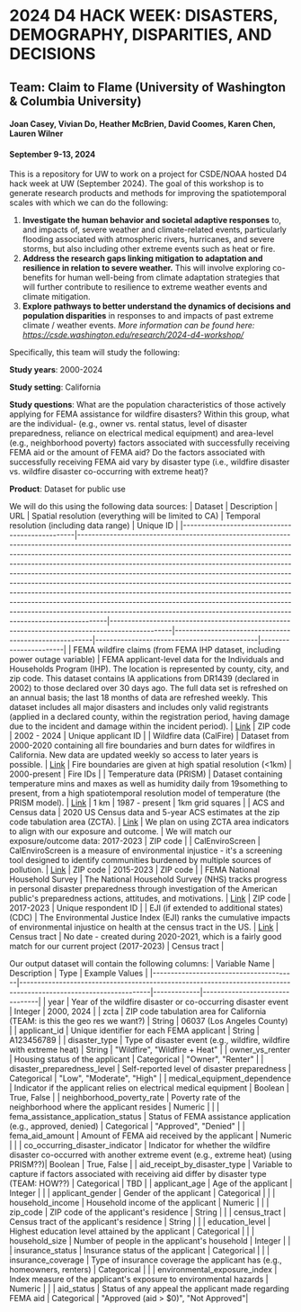# 2024 D4 HACK WEEK: DISASTERS, DEMOGRAPHY, DISPARITIES, AND DECISIONS
## Team: Claim to Flame (University of Washington & Columbia University)
#### Joan Casey, Vivian Do, Heather McBrien, David Coomes, Karen Chen, Lauren Wilner
#### September 9-13, 2024

This is a repository for UW to work on a project for CSDE/NOAA hosted D4 hack week at UW (September 2024). The goal of this workshop is to generate research products and methods for improving the spatiotemporal scales with which we can do the following: 
1. **Investigate the human behavior and societal adaptive responses** to, and impacts of, severe weather and climate-related events, particularly flooding associated with atmospheric rivers, hurricanes, and severe storms, but also including other extreme events such as heat or fire.
2. **Address the research gaps linking mitigation to adaptation and resilience in relation to severe weather.** This will involve exploring co-benefits for human well-being from climate adaptation strategies that will further contribute to resilience to extreme weather events and climate mitigation.
3. **Explore pathways to better understand the dynamics of decisions and population disparities** in responses to and impacts of past extreme climate / weather events.
*More information can be found here: https://csde.washington.edu/research/2024-d4-workshop/*

Specifically, this team will study the following: 

**Study years**: 2000-2024

**Study setting**: California

**Study questions**: What are the population characteristics of those actively applying for FEMA assistance for wildfire disasters? Within this group, what are the individual- (e.g., owner vs. rental status, level of disaster preparedness, reliance on electrical medical equipment) and area-level (e.g., neighborhood poverty) factors associated with successfully receiving FEMA aid or the amount of FEMA aid? Do the factors associated with successfully receiving FEMA aid vary by disaster type (i.e., wildfire disaster vs. wildfire disaster co-occurring with extreme heat)?

**Product**: Dataset for public use


We will do this using the following data sources: 
| Dataset | Description | URL | Spatial resolution (everything will be limited to CA) | Temporal resolution (including data range) | Unique ID |
|------------------------------------------------|--------------------------------------------------------------------------------------------------------------------------------------------------------------------------------------------------------------------------------------------------------------------------------------------------------------------------------------------------------------------------------------------------------------------------------------------------------------------------------------------------------------------------------------------------------------------------------------------------------------------------------------------------------------------------------------------------------------------------------------|-----------------------------------------------------------------------------------------------|-------------------------------------------------------|---------------------------------------------|-----------------------|
| FEMA wildfire claims (from FEMA IHP dataset, including power outage variable) | FEMA applicant-level data for the Individuals and Households Program (IHP). The location is represented by county, city, and zip code. This dataset contains IA applications from DR1439 (declared in 2002) to those declared over 30 days ago. The full data set is refreshed on an annual basis; the last 18 months of data are refreshed weekly. This dataset includes all major disasters and includes only valid registrants (applied in a declared county, within the registration period, having damage due to the incident and damage within the incident period). | [Link](https://www.fema.gov/openfema-data-page/individuals-and-households-program-valid-registrations-v1) | ZIP code | 2002 - 2024 | Unique applicant ID |
| Wildfire data (CalFire) | Dataset from 2000-2020 containing all fire boundaries and burn dates for wildfires in California. New data are updated weekly so access to later years is possible. | [Link](https://www.fire.ca.gov/incidents) | Fire boundaries are given at high spatial resolution (<1km) | 2000-present | Fire IDs |
| Temperature data (PRISM) | Dataset containing temperature mins and maxes as well as humidity daily from 19something to present, from a high spatiotemporal resolution model of temperature (the PRISM model). | [Link](https://prism.oregonstate.edu/) | 1 km | 1987 - present | 1km grid squares |
| ACS and Census data | 2020 US Census data and 5-year ACS estimates at the zip code tabulation area (ZCTA). | [Link](https://www.census.gov/) | We plan on using ZCTA area indicators to align with our exposure and outcome. | We will match our exposure/outcome data: 2017-2023 | ZIP code |
| CalEnviroScreen | CalEnviroScreen is a measure of environmental injustice - it's a screening tool designed to identify communities burdened by multiple sources of pollution. | [Link](https://oehha.ca.gov/calenviroscreen/report/calenviroscreen-40) | ZIP code | 2015-2023 | ZIP code |
| FEMA National Household Survey | The National Household Survey (NHS) tracks progress in personal disaster preparedness through investigation of the American public's preparedness actions, attitudes, and motivations. | [Link](https://www.fema.gov/about/openfema/data-sets/national-household-survey) | ZIP code | 2017-2023 | Unique respondent ID |
| EJI (if extended to additional states) (CDC) | The Environmental Justice Index (EJI) ranks the cumulative impacts of environmental injustice on health at the census tract in the US. | [Link](https://www.atsdr.cdc.gov/placeandhealth/eji/index.html) | Census tract | No date - created during 2020-2021, which is a fairly good match for our current project (2017-2023) | Census tract |


Our output dataset will contain the following columns: 
| Variable Name                          | Description                                                                                                      | Type        | Example Values                 |
|----------------------------------------|------------------------------------------------------------------------------------------------------------------|-------------|--------------------------------|
| year                                   | Year of the wildfire disaster or co-occurring disaster event                                                     | Integer     | 2000, 2024                     |
| zcta                                   | ZIP code tabulation area for California (TEAM: is this the geo res we want?)                                     | String      | 06037 (Los Angeles County)     |
| applicant_id                           | Unique identifier for each FEMA applicant                                                                        | String      | A123456789                     |
| disaster_type                          | Type of disaster event (e.g., wildfire, wildfire with extreme heat)                                              | String      | "Wildfire", "Wildfire + Heat"  |
| owner_vs_renter                        | Housing status of the applicant                                                                                  | Categorical | "Owner", "Renter"              |
| disaster_preparedness_level            | Self-reported level of disaster preparedness                                                                     | Categorical | "Low", "Moderate", "High"      |
| medical_equipment_dependence           | Indicator if the applicant relies on electrical medical equipment                                                | Boolean     | True, False                    |
| neighborhood_poverty_rate              | Poverty rate of the neighborhood where the applicant resides                                                     | Numeric     |                                |
| fema_assistance_application_status     | Status of FEMA assistance application (e.g., approved, denied)                                                   | Categorical | "Approved", "Denied"           |
| fema_aid_amount                        | Amount of FEMA aid received by the applicant                                                                     | Numeric     |                                |
| co_occurring_disaster_indicator  | Indicator for whether the wildfire disaster co-occurred with another extreme event (e.g., extreme heat) (using PRISM??)| Boolean     | True, False                    |
| aid_receipt_by_disaster_type           | Variable to capture if factors associated with receiving aid differ by disaster type (TEAM: HOW??)               | Categorical | TBD                            |
| applicant_age                          | Age of the applicant                                                                                             | Integer     |                                |
| applicant_gender                       | Gender of the applicant                                                                                          | Categorical |                                |
| household_income                       | Household income of the applicant                                                                                | Numeric     |                                |
| zip_code                               | ZIP code of the applicant's residence                                                                            | String      |                                |
| census_tract                           | Census tract of the applicant's residence                                                                        | String      |                                |
| education_level                        | Highest education level attained by the applicant                                                                | Categorical |                                |
| household_size                         | Number of people in the applicant's household                                                                    | Integer     |                                |
| insurance_status                       | Insurance status of the applicant                                                                                | Categorical |                                |
| insurance_coverage                     | Type of insurance coverage the applicant has (e.g., homeowners, renters)                                         | Categorical |                                |
| environmental_exposure_index           | Index measure of the applicant's exposure to environmental hazards                                               | Numeric     |                                |
| aid_status                             | Status of any appeal the applicant made regarding FEMA aid                                                 | Categorical | "Approved (aid > $0)", "Not Approved"|
